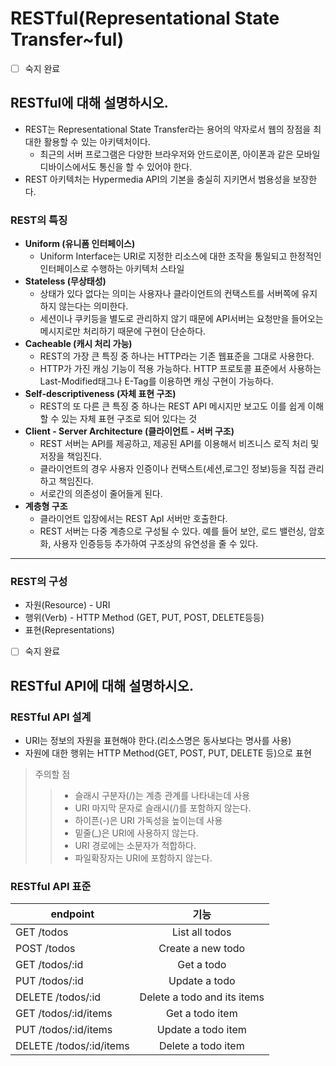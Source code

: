 # RESTful(Representational State Transfer~ful)

- [ ] 숙지 완료
## RESTful에 대해 설명하시오.
- REST는 Representational State Transfer라는 용어의 약자로서 웹의 장점을 최대한 활용할 수 있는 아키텍처이다.
  - 최근의 서버 프로그램은 다양한 브라우저와 안드로이폰, 아이폰과 같은 모바일 디바이스에서도 통신을 할 수 있어야 한다.
- REST 아키텍처는 Hypermedia API의 기본을 충실히 지키면서 범용성을 보장한다.

### REST의 특징
- **Uniform (유니폼 인터페이스)**
  - Uniform Interface는 URI로 지정한 리소스에 대한 조작을 통일되고 한정적인 인터페이스로 수행하는 아키텍처 스타일
- **Stateless (무상태성)**
  - 상태가 있다 없다는 의미는 사용자나 클라이언트의 컨택스트를 서버쪽에 유지 하지 않는다는 의미한다.
  - 세션이나 쿠키등을 별도로 관리하지 않기 때문에 API서버는 요청만을 들어오는 메시지로만 처리하기 때문에 구현이 단순하다.
- **Cacheable (캐시 처리 가능)**
  - REST의 가장 큰 특징 중 하나는 HTTP라는 기존 웹표준을 그대로 사용한다.
  - HTTP가 가진 캐싱 기능이 적용 가능하다. HTTP 프로토콜 표준에서 사용하는 Last-Modified태그나 E-Tag를 이용하면 캐싱 구현이 가능하다.
- **Self-descriptiveness (자체 표현 구조)**
  - REST의 또 다른 큰 특징 중 하나는 REST API 메시지만 보고도 이를 쉽게 이해 할 수 있는 자체 표현 구조로 되어 있다는 것
- **Client - Server Architecture (클라이언트 - 서버 구조)**
  - REST 서버는 API를 제공하고, 제공된 API를 이용해서 비즈니스 로직 처리 및 저장을 책임진다.
  - 클라이언트의 경우 사용자 인증이나 컨택스트(세션,로그인 정보)등을 직접 관리하고 책임진다.
  - 서로간의 의존성이 줄어들게 된다.
- **계층형 구조**
  - 클라이언트 입장에서는 REST ApI 서버만 호출한다.
  - REST 서버는 다중 계층으로 구성될 수 있다. 예를 들어 보안, 로드 밸런싱, 암호화, 사용자 인증등등 추가하여 구조상의 유연성을 줄 수 있다.

<hr>

### REST의 구성
- 자원(Resource) - URI
- 행위(Verb) - HTTP Method (GET, PUT, POST, DELETE등등)
- 표현(Representations)


- [ ] 숙지 완료
## RESTful API에 대해 설명하시오.

### RESTful API 설계
- URI는 정보의 자원을 표현해야 한다.(리소스명은 동사보다는 명사를 사용)
- 자원에 대한 행위는 HTTP Method(GET, POST, PUT, DELETE 등)으로 표현

> 주의할 점
>> - 슬래시 구분자(/)는 계층 관계를 나타내는데 사용
>> - URI 마지막 문자로 슬래시(/)를 포함하지 않는다.
>> - 하이픈(-)은 URI 가독성을 높이는데 사용
>> - 밑줄(_)은 URI에 사용하지 않는다.
>> - URI 경로에는 소문자가 적합하다.
>> - 파일확장자는 URI에 포함하지 않는다.

### RESTful API 표준
| endpoint        | 기능           |
| ------------- |:-------------:|
| GET /todos |	List all todos |
| POST /todos |	Create a new todo |
| GET /todos/:id |	Get a todo |
| PUT /todos/:id |	Update a todo |
| DELETE /todos/:id |	Delete a todo and its items |
| GET /todos/:id/items |	Get a todo item |
| PUT /todos/:id/items |	Update a todo item |
| DELETE /todos/:id/items |	Delete a todo item |
